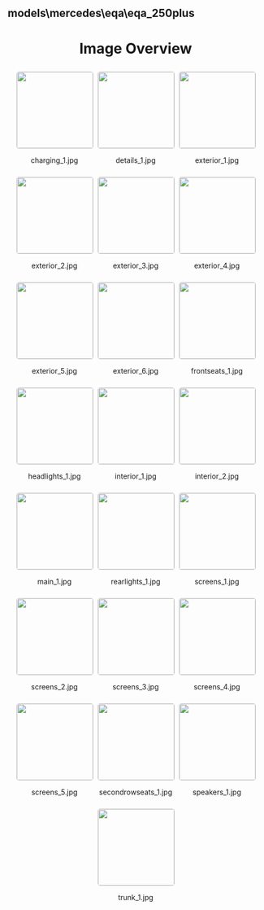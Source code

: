 ## models\mercedes\eqa\eqa_250plus


<style>
    .image-gallery {
        display: flex;
        flex-wrap: wrap;
        gap: 10px;
        justify-content: center;
        padding: 10px;
    }
    .image-gallery img {
        width: 150px;
        height: auto;
        border: 1px solid #ddd;
        border-radius: 5px;
    }
    .image-gallery div {
        flex: 1 1 calc(33.333% - 20px); /* Three images per row on large screens */
        max-width: 150px;
        text-align: center;
    }
    @media (max-width: 768px) {
        .image-gallery div {
            flex: 1 1 calc(50% - 20px); /* Two images per row on medium screens */
        }
    }
    @media (max-width: 480px) {
        .image-gallery div {
            flex: 1 1 100%; /* One image per row on small screens */
        }
    }
</style>
<h1 style ="text-align: center;"> Image Overview </h1> <div class="image-gallery">
<div>
<img src="https://media.evkx.net/multimedia/models/mercedes/eqa/eqa_250plus/charging_1_st.jpg">
<p>charging_1.jpg</p>
</div>
<div>
<img src="https://media.evkx.net/multimedia/models/mercedes/eqa/eqa_250plus/details_1_st.jpg">
<p>details_1.jpg</p>
</div>
<div>
<img src="https://media.evkx.net/multimedia/models/mercedes/eqa/eqa_250plus/exterior_1_st.jpg">
<p>exterior_1.jpg</p>
</div>
<div>
<img src="https://media.evkx.net/multimedia/models/mercedes/eqa/eqa_250plus/exterior_2_st.jpg">
<p>exterior_2.jpg</p>
</div>
<div>
<img src="https://media.evkx.net/multimedia/models/mercedes/eqa/eqa_250plus/exterior_3_st.jpg">
<p>exterior_3.jpg</p>
</div>
<div>
<img src="https://media.evkx.net/multimedia/models/mercedes/eqa/eqa_250plus/exterior_4_st.jpg">
<p>exterior_4.jpg</p>
</div>
<div>
<img src="https://media.evkx.net/multimedia/models/mercedes/eqa/eqa_250plus/exterior_5_st.jpg">
<p>exterior_5.jpg</p>
</div>
<div>
<img src="https://media.evkx.net/multimedia/models/mercedes/eqa/eqa_250plus/exterior_6_st.jpg">
<p>exterior_6.jpg</p>
</div>
<div>
<img src="https://media.evkx.net/multimedia/models/mercedes/eqa/eqa_250plus/frontseats_1_st.jpg">
<p>frontseats_1.jpg</p>
</div>
<div>
<img src="https://media.evkx.net/multimedia/models/mercedes/eqa/eqa_250plus/headlights_1_st.jpg">
<p>headlights_1.jpg</p>
</div>
<div>
<img src="https://media.evkx.net/multimedia/models/mercedes/eqa/eqa_250plus/interior_1_st.jpg">
<p>interior_1.jpg</p>
</div>
<div>
<img src="https://media.evkx.net/multimedia/models/mercedes/eqa/eqa_250plus/interior_2_st.jpg">
<p>interior_2.jpg</p>
</div>
<div>
<img src="https://media.evkx.net/multimedia/models/mercedes/eqa/eqa_250plus/main_1_st.jpg">
<p>main_1.jpg</p>
</div>
<div>
<img src="https://media.evkx.net/multimedia/models/mercedes/eqa/eqa_250plus/rearlights_1_st.jpg">
<p>rearlights_1.jpg</p>
</div>
<div>
<img src="https://media.evkx.net/multimedia/models/mercedes/eqa/eqa_250plus/screens_1_st.jpg">
<p>screens_1.jpg</p>
</div>
<div>
<img src="https://media.evkx.net/multimedia/models/mercedes/eqa/eqa_250plus/screens_2_st.jpg">
<p>screens_2.jpg</p>
</div>
<div>
<img src="https://media.evkx.net/multimedia/models/mercedes/eqa/eqa_250plus/screens_3_st.jpg">
<p>screens_3.jpg</p>
</div>
<div>
<img src="https://media.evkx.net/multimedia/models/mercedes/eqa/eqa_250plus/screens_4_st.jpg">
<p>screens_4.jpg</p>
</div>
<div>
<img src="https://media.evkx.net/multimedia/models/mercedes/eqa/eqa_250plus/screens_5_st.jpg">
<p>screens_5.jpg</p>
</div>
<div>
<img src="https://media.evkx.net/multimedia/models/mercedes/eqa/eqa_250plus/secondrowseats_1_st.jpg">
<p>secondrowseats_1.jpg</p>
</div>
<div>
<img src="https://media.evkx.net/multimedia/models/mercedes/eqa/eqa_250plus/speakers_1_st.jpg">
<p>speakers_1.jpg</p>
</div>
<div>
<img src="https://media.evkx.net/multimedia/models/mercedes/eqa/eqa_250plus/trunk_1_st.jpg">
<p>trunk_1.jpg</p>
</div>
</div>
